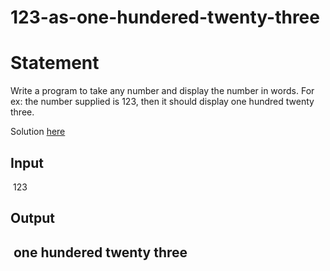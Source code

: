 # 123-as-one-hundered-twenty-three
<h1>Statement</h1>
<p>Write a program to take any number and display the number in words. For ex: the number supplied is 123, then it should display one hundred twenty three.</p>
<p>Solution <a href="https://github.com/Winay-Chowdary66/123-as-one-hundered-twenty-three/blob/main/123-as-one-hundered-twenty-three.java" target="_blank" title="Source Code">here</a><p>
  <h2>Input</h2>
  <p>&nbsp;123</p>
  <h2>Output<h2>
  <p>&nbsp;one hundered twenty three</p>
